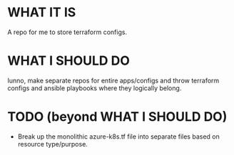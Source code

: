 # WHAT IT IS
A repo for me to store terraform configs.

# WHAT I SHOULD DO
Iunno, make separate repos for entire apps/configs and throw terraform configs and ansible playbooks where they logically belong.

# TODO (beyond WHAT I SHOULD DO)
* Break up the monolithic azure-k8s.tf file into separate files based on resource type/purpose.
